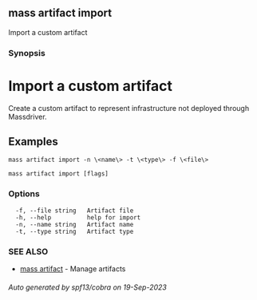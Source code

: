 ## mass artifact import

Import a custom artifact

### Synopsis

# Import a custom artifact

Create a custom artifact to represent infrastructure not deployed through Massdriver.

## Examples

```shell
mass artifact import -n \<name\> -t \<type\> -f \<file\>
```


```
mass artifact import [flags]
```

### Options

```
  -f, --file string   Artifact file
  -h, --help          help for import
  -n, --name string   Artifact name
  -t, --type string   Artifact type
```

### SEE ALSO

* [mass artifact](mass_artifact.md)	 - Manage artifacts

###### Auto generated by spf13/cobra on 19-Sep-2023
